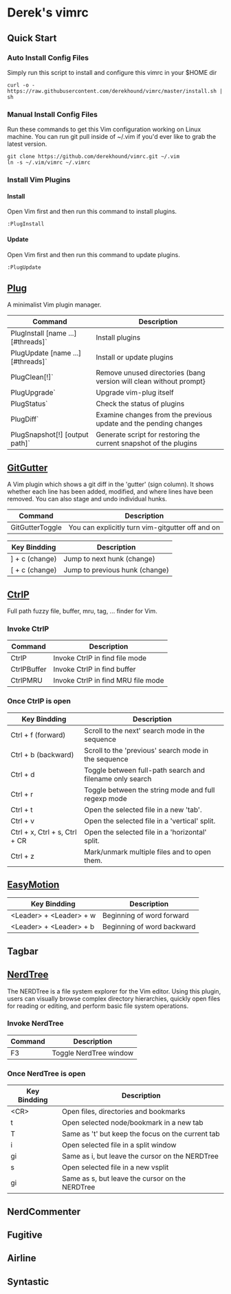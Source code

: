 # Derek's vimrc


## Quick Start

### Auto Install Config Files

Simply run this script to install and configure this vimrc in your $HOME dir

	curl -o - https://raw.githubusercontent.com/derekhound/vimrc/master/install.sh | sh

### Manual Install Config Files

Run these commands to get this Vim configuration working on Linux machine. You can run git pull inside of ~/.vim if you'd ever like to grab the latest version.

    git clone https://github.com/derekhound/vimrc.git ~/.vim
    ln -s ~/.vim/vimrc ~/.vimrc

### Install Vim Plugins

#### Install

Open Vim first and then run this command to install plugins.

    :PlugInstall

#### Update

Open Vim first and then run this command to update plugins.

    :PlugUpdate


## [Plug](https://github.com/junegunn/vim-plug)

A minimalist Vim plugin manager.

| Command                               | Description                                                       |
| ------------------------------------  | ----------------------------------------------------------------- |
| PlugInstall [name ...] [#threads]`    | Install plugins                                                   |
| PlugUpdate [name ...] [#threads]`     | Install or update plugins                                         |
| PlugClean[!]`                         | Remove unused directories (bang version will clean without prompt}|
| PlugUpgrade`                          | Upgrade vim-plug itself                                           |
| PlugStatus`                           | Check the status of plugins                                       |
| PlugDiff`                             | Examine changes from the previous update and the pending changes  |
| PlugSnapshot[!] [output path]`        | Generate script for restoring the current snapshot of the plugins |


## [GitGutter](https://github.com/airblade/vim-gitgutter)

A Vim plugin which shows a git diff in the 'gutter' (sign column). It shows whether each line has been added, modified, and where lines have been removed. You can also stage and undo individual hunks.

| Command                               | Description                                                       |
| ------------------------------------- | ----------------------------------------------------------------- |
| GitGutterToggle                       | You can explicitly turn vim-gitgutter off and on                  |

| Key Bindding                          | Description                                                       |
| ------------------------------------- | ----------------------------------------------------------------- |
| ] + c (change)                        | Jump to next hunk (change)                                        |
| [ + c (change)                        | Jump to previous hunk (change)                                    |

## [CtrlP](https://github.com/kien/ctrlp.vim)

Full path fuzzy file, buffer, mru, tag, ... finder for Vim.

### Invoke CtrlP

| Command                               | Description                                                       |
| ------------------------------------- | ----------------------------------------------------------------- |
| CtrlP                                 | Invoke CtrlP in find file mode                                    |
| CtrlPBuffer                           | Invoke CtrlP in find buffer                                       |
| CtrlPMRU                              | Invoke CtrlP in find MRU file mode                                |

### Once CtrlP is open

| Key Bindding                          | Description                                                       |
| ------------------------------------- | ----------------------------------------------------------------- |
| Ctrl + f (forward)                    | Scroll to the next' search mode in the sequence                   |
| Ctrl + b (backward)                   | Scroll to the 'previous' search mode in the sequence              |
| Ctrl + d                              | Toggle between full-path search and filename only search          |
| Ctrl + r                              | Toggle between the string mode and full regexp mode               |
| Ctrl + t                              | Open the selected file in a new 'tab'.                            |
| Ctrl + v                              | Open the selected file in a 'vertical' split.                     |
| Ctrl + x, Ctrl + s, Ctrl + CR         | Open the selected file in a 'horizontal' split.                   |
| Ctrl + z                              | Mark/unmark multiple files and <c-o> to open them.                |


## [EasyMotion](https://github.com/easymotion/vim-easymotion)

| Key Bindding                          | Description                                                       |
| ------------------------------------- | ----------------------------------------------------------------- |
| \<Leader\> + \<Leader\> + w           | Beginning of word forward                                         |
| \<Leader\> + \<Leader\> + b           | Beginning of word backward                                        |

## Tagbar


## [NerdTree](https://github.com/scrooloose/nerdtree)

The NERDTree is a file system explorer for the Vim editor. Using this plugin, users can visually browse complex directory hierarchies, quickly open files for reading or editing, and perform basic file system operations.

### Invoke NerdTree

| Command                               | Description                                                       |
| ------------------------------------- | ----------------------------------------------------------------- |
| F3                                    | Toggle NerdTree window                                            |

### Once NerdTree is open

| Key Bindding                          | Description                                                       |
| ------------------------------------- | ----------------------------------------------------------------- |
| \<CR\>                                | Open files, directories and bookmarks                             |
| t                                     | Open selected node/bookmark in a new tab                          |
| T                                     | Same as 't' but keep the focus on the current tab                 |
| i                                     | Open selected file in a split window                              |
| gi                                    | Same as i, but leave the cursor on the NERDTree                   |
| s                                     | Open selected file in a new vsplit                                |
| gi                                    | Same as s, but leave the cursor on the NERDTree                   |

## NerdCommenter


## Fugitive


## Airline


## Syntastic


